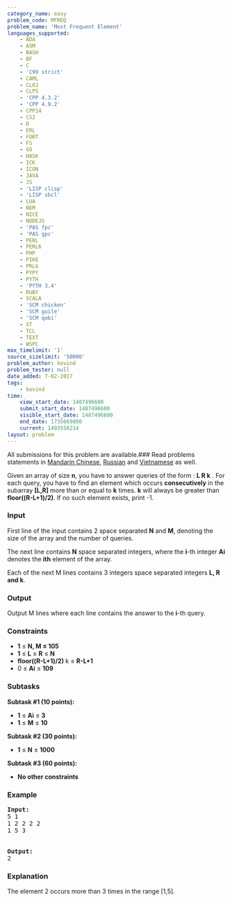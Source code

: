 ```yaml
---
category_name: easy
problem_code: MFREQ
problem_name: 'Most Frequent Element'
languages_supported:
    - ADA
    - ASM
    - BASH
    - BF
    - C
    - 'C99 strict'
    - CAML
    - CLOJ
    - CLPS
    - 'CPP 4.3.2'
    - 'CPP 4.9.2'
    - CPP14
    - CS2
    - D
    - ERL
    - FORT
    - FS
    - GO
    - HASK
    - ICK
    - ICON
    - JAVA
    - JS
    - 'LISP clisp'
    - 'LISP sbcl'
    - LUA
    - NEM
    - NICE
    - NODEJS
    - 'PAS fpc'
    - 'PAS gpc'
    - PERL
    - PERL6
    - PHP
    - PIKE
    - PRLG
    - PYPY
    - PYTH
    - 'PYTH 3.4'
    - RUBY
    - SCALA
    - 'SCM chicken'
    - 'SCM guile'
    - 'SCM qobi'
    - ST
    - TCL
    - TEXT
    - WSPC
max_timelimit: '1'
source_sizelimit: '50000'
problem_author: kevind
problem_tester: null
date_added: 7-02-2017
tags:
    - kevind
time:
    view_start_date: 1487496600
    submit_start_date: 1487496600
    visible_start_date: 1487496600
    end_date: 1735669800
    current: 1493558214
layout: problem
---
```

All submissions for this problem are available.###  Read problems statements in [Mandarin Chinese](http://www.codechef.com/download/translated/FEB17/mandarin/MAKETRI.pdf), [Russian](http://www.codechef.com/download/translated/FEB17/russian/MAKETRI.pdf) and [Vietnamese](http://www.codechef.com/download/translated/FEB17/vietnamese/MAKETRI.pdf) as well.


Given an array of size **n**, you have to answer queries of the form : **L R k** . For each query, you have to find an element which occurs **consecutively** in the subarray **\[L,R\]** more than or equal to **k** times. **k** will always be greater than **floor((R-L+1)/2)**. If no such element exists, print -1.

### Input

First line of the input contains 2 space separated **N** and **M**, denoting the size of the array and the number of queries.

The next line contains **N** space separated integers, where the **i**-th integer **Ai** denotes the **ith** element of the array.

Each of the next M lines contains 3 integers space separated integers **L, R and k**.

### Output

Output M lines where each line contains the answer to the **i**-th query.

### Constraints

- **1** ≤ **N, M ≤ 105**
- **1** ≤ **L** ≤ **R** ≤ **N**
- **floor((R-L+1)/2)** k ≤ **R-L+1**
- 0 ≤ **Ai** ≤ **109**

### Subtasks

**Subtask #1 (10 points):**

- **1** ≤ **Ai** ≤ **3**
- **1** ≤ **M** ≤ **10**
 
**Subtask #2 (30 points):**

- **1** ≤ **N** ≤ **1000**

**Subtask #3 (60 points):**

- **No other constraints**

### Example

<pre><b>Input:</b>
<tt>5 1
1 2 2 2 2
1 5 3
</tt>

<b>Output:</b>
<tt>2</tt>
</pre>
### Explanation

The element 2 occurs more than 3 times in the range \[1,5\].
